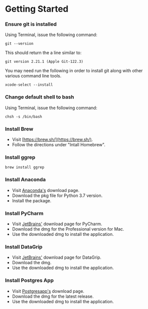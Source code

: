 # Getting Started


### Ensure git is installed 

Using Terminal, issue the following command:
```
git --version
```

This should return the a line similar to:  
```
git version 2.21.1 (Apple Git-122.3)
```

You may need run the following in order to install git along with other various command line tools.
```
xcode-select --install
```


### Change default shell to bash

Using Terminal, issue the following command: 

```
chsh -s /bin/bash
```


### Install Brew

* Visit [https://brew.sh/](https://brew.sh/).
* Follow the directions under "Intall Homebrew".


### Install ggrep

```
brew install ggrep
```


### Install Anaconda

* Visit [Anaconda's](https://www.anaconda.com/distribution/) download page.
* Download the pkg file for Python 3.7 version.
* Install the package.


### Install PyCharm

* Visit [JetBrains'](https://www.jetbrains.com/pycharm/) download page for PyCharm.
* Download the dmg for the Professional version for Mac.
* Use the downloaded dmg to install the application.


### Install DataGrip

* Visit [JetBrains'](https://www.jetbrains.com/datagrip/) download page for DataGrip.
* Download the dmg.
* Use the downloaded dmg to install the application.


### Install Postgres App

* Visit [Postgresapp's](https://postgresapp.com/downloads.html) download page.
* Download the dmg for the latest release.
* Use the downloaded dmg to install the application.


